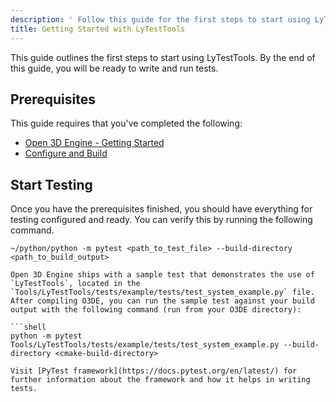 ```yaml
---
description: ' Follow this guide for the first steps to start using LyTestTools. '
title: Getting Started with LyTestTools
---
```


This guide outlines the first steps to start using LyTestTools. By the end of this guide, you will be ready to write and run tests.

## Prerequisites

This guide requires that you've completed the following:

 * [Open 3D Engine - Getting Started](/docs/user-guide)
 * [Configure and Build](/docs/user-guide/build/configure-and-build)

## Start Testing

Once you have the prerequisites finished, you should have everything for testing configured and ready. You can verify this by running the following command. 

```shell
~/python/python -m pytest <path_to_test_file> --build-directory <path_to_build_output>

Open 3D Engine ships with a sample test that demonstrates the use of `LyTestTools`, located in the `Tools/LyTestTools/tests/example/tests/test_system_example.py` file. After compiling O3DE, you can run the sample test against your build output with the following command (run from your O3DE directory):

```shell
python -m pytest Tools/LyTestTools/tests/example/tests/test_system_example.py --build-directory <cmake-build-directory>

Visit [PyTest framework](https://docs.pytest.org/en/latest/) for further information about the framework and how it helps in writing tests.
